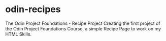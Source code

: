 # odin-recipes

The Odin Project Foundations - Recipe Project
Creating the first project of the Odin Project Foundations Course, a simple Recipe Page to work on my HTML Skills.
